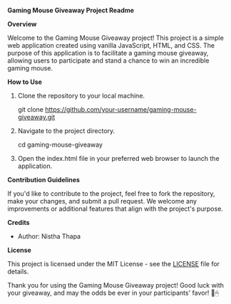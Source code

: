 **Gaming Mouse Giveaway Project Readme**

**Overview**

Welcome to the Gaming Mouse Giveaway project! This project is a simple web application created using vanilla JavaScript, HTML, and CSS. The purpose of this application is to facilitate a gaming mouse giveaway, allowing users to participate and stand a chance to win an incredible gaming mouse.

**How to Use**

1. Clone the repository to your local machine.

   git clone https://github.com/your-username/gaming-mouse-giveaway.git
   

2. Navigate to the project directory.

   cd gaming-mouse-giveaway

3. Open the index.html file in your preferred web browser to launch the application.

**Contribution Guidelines**

If you'd like to contribute to the project, feel free to fork the repository, make your changes, and submit a pull request. We welcome any improvements or additional features that align with the project's purpose.

**Credits**

- Author: Nistha Thapa

**License**

This project is licensed under the MIT License - see the [LICENSE](LICENSE) file for details.

Thank you for using the Gaming Mouse Giveaway project! Good luck with your giveaway, and may the odds be ever in your participants' favor! 🎉🖱
